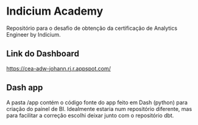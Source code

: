 # Indicium Academy

Repositório para o desafio de obtenção da certificação de Analytics Engineer by Indicium.

## Link do Dashboard

https://cea-adw-johann.rj.r.appspot.com/

## Dash app

A pasta /app contém o código fonte do app feito em Dash (python) para criação do painel de BI. Idealmente estaria num repositório diferente, mas para facilitar a correção escolhi deixar junto com o repositório dbt.
